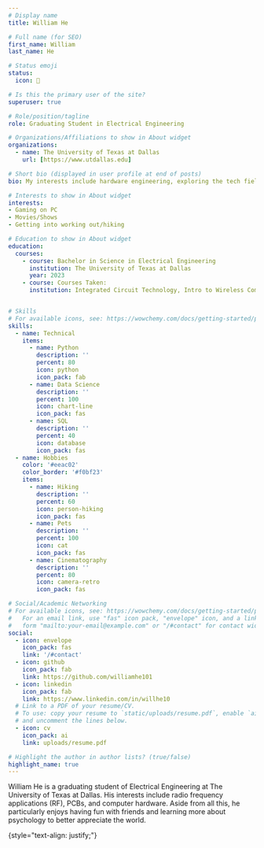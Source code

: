 ```yaml
---
# Display name
title: William He

# Full name (for SEO)
first_name: William
last_name: He

# Status emoji
status:
  icon: 🤠

# Is this the primary user of the site?
superuser: true

# Role/position/tagline
role: Graduating Student in Electrical Engineering

# Organizations/Affiliations to show in About widget
organizations:
  - name: The University of Texas at Dallas
    url: [https://www.utdallas.edu]

# Short bio (displayed in user profile at end of posts)
bio: My interests include hardware engineering, exploring the tech field, and good food.

# Interests to show in About widget
interests:
- Gaming on PC
- Movies/Shows
- Getting into working out/hiking

# Education to show in About widget
education:
  courses:
    - course: Bachelor in Science in Electrical Engineering
      institution: The University of Texas at Dallas
      year: 2023
    - course: Courses Taken:
      institution: Integrated Circuit Technology, Intro to Wireless Communication, Senior Design Project II, Systems and Controls, RF Circuit Design Principles, Embedded Systems, Electronic Circuits, EE & CE Lab in Devices, Electromagnetic Engineering I, Computer Architecture, Systems and Controls, Advanced Engineering Math, Probability Theory & Statistics


# Skills
# For available icons, see: https://wowchemy.com/docs/getting-started/page-builder/#icons
skills:
  - name: Technical
    items:
      - name: Python
        description: ''
        percent: 80
        icon: python
        icon_pack: fab
      - name: Data Science
        description: ''
        percent: 100
        icon: chart-line
        icon_pack: fas
      - name: SQL
        description: ''
        percent: 40
        icon: database
        icon_pack: fas
  - name: Hobbies
    color: '#eeac02'
    color_border: '#f0bf23'
    items:
      - name: Hiking
        description: ''
        percent: 60
        icon: person-hiking
        icon_pack: fas
      - name: Pets
        description: ''
        percent: 100
        icon: cat
        icon_pack: fas
      - name: Cinematography
        description: ''
        percent: 80
        icon: camera-retro
        icon_pack: fas

# Social/Academic Networking
# For available icons, see: https://wowchemy.com/docs/getting-started/page-builder/#icons
#   For an email link, use "fas" icon pack, "envelope" icon, and a link in the
#   form "mailto:your-email@example.com" or "/#contact" for contact widget.
social:
  - icon: envelope
    icon_pack: fas
    link: '/#contact'
  - icon: github
    icon_pack: fab
    link: https://github.com/williamhe101
  - icon: linkedin
    icon_pack: fab
    link: https://www.linkedin.com/in/willhe10
  # Link to a PDF of your resume/CV.
  # To use: copy your resume to `static/uploads/resume.pdf`, enable `ai` icons in `params.yaml`,
  # and uncomment the lines below.
  - icon: cv
    icon_pack: ai
    link: uploads/resume.pdf

# Highlight the author in author lists? (true/false)
highlight_name: true
---
```


William He is a graduating student of Electrical Engineering at The University of Texas at Dallas. His interests include radio frequency applications (RF), PCBs, and computer hardware. Aside from all this, he particularly enjoys having fun with friends and learning more about psychology to better appreciate the world.

{style="text-align: justify;"}
